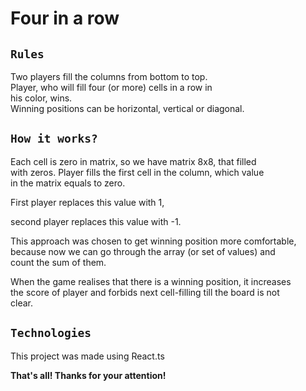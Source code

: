# Four in a row


## `Rules`


<p>Two players fill the columns from bottom to top. <br>
Player, who will fill four (or more) cells in a row in <br>
his color, wins. <br>
Winning positions can be horizontal, vertical or diagonal.</p>



## `How it works?`


<p>Each cell is zero in matrix, so we have matrix 8x8, that filled <br>
with zeros. Player fills the first cell in the column, which value <br>
in the matrix equals to zero.</p>

<p>First player replaces this value with 1,</p>
<p>second player replaces this value with -1.</p>

<p>This approach was chosen to get winning position more comfortable, <br>
because now we can go through the array (or set of values) and  <br>
count the sum of them. </p>

<p>When the game realises that there is a winning position, it increases <br>
the score of player and forbids next cell-filling till the board is not  <br>
clear. </p>



## `Technologies`

<p>This project was made using React.ts</p>


**That's all! Thanks for your attention!**
